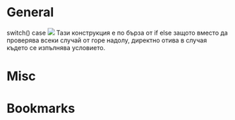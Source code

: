 # General

switch() case
![](https://github.com/GerardSh/SoftwareUniversity/blob/main/a/Pasted%20image%2020231123105045.png)
Тази конструкция е по бърза от if else защото вместо да проверява всеки случай от горе надолу, директно отива в случая където се изпълнява условието.
# Misc

# Bookmarks
